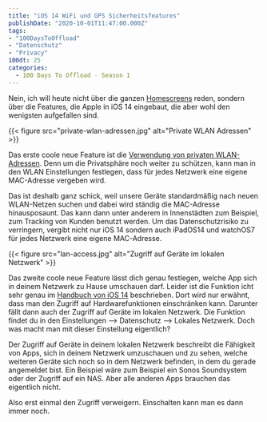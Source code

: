 ```yaml
---
title: "iOS 14 WiFi und GPS Sicherheitsfeatures"
publishDate: "2020-10-01T11:47:00.000Z"
tags: 
- "100DaysToOffload"
- "Datenschutz"
- "Privacy"
100dt: 25
categories:
  - 100 Days To Offload - Season 1
---
```


Nein, ich will heute nicht über die ganzen [Homescreens](https://twitter.com/search?q=%23ios14homescreen) reden, sondern über die Features, die Apple in iOS 14 eingebaut, die aber wohl den wenigsten aufgefallen sind.


<!--more-->

{{< figure src="private-wlan-adressen.jpg" alt="Private WLAN Adressen" >}}

Das erste coole neue Feature ist die [Verwendung von privaten WLAN-Adressen](https://support.apple.com/de-de/HT211227). Denn um die Privatsphäre noch weiter zu schützen, kann man in den WLAN Einstellungen festlegen, dass für jedes Netzwerk eine eigene MAC-Adresse vergeben wird.

Das ist deshalb ganz schick, weil unsere Geräte standardmäßig nach neuen WLAN-Netzen suchen und dabei wird ständig die MAC-Adresse hinausposaunt. Das kann dann unter anderem in Innenstädten zum Beispiel, zum Tracking von Kunden benutzt werden. Um das Datenschutzrisiko zu verringern, vergibt nicht nur iOS 14 sondern auch iPadOS14 und watchOS7 für jedes Netzwerk eine eigene MAC-Adresse.

{{< figure src="lan-access.jpg" alt="Zugriff auf Geräte im lokalen Netzwerk" >}}

Das zweite coole neue Feature lässt dich genau festlegen, welche App sich in deinem Netzwerk zu Hause umschauen darf. Leider ist die Funktion icht sehr genau im [Handbuch von iOS 14](https://support.apple.com/de-de/guide/iphone/iph168c4bbd5/14.0/ios/14.0) beschrieben. Dort wird nur erwähnt, dass man den Zugriff auf Hardwarefunktionen einschränken kann. Darunter fällt dann auch der Zugriff auf Geräte im lokalen Netzwerk. Die Funktion findet du in den Einstellungen –> Datenschutz –> Lokales Netzwerk. Doch was macht man mit dieser Einstellung eigentlich?

Der Zugriff auf Geräte in deinem lokalen Netzwerk beschreibt die Fähigkeit von Apps, sich in deinem Netzwerk umzuschauen und zu sehen, welche weiteren Geräte sich noch so in dem Netzwerk befinden, in dem du gerade angemeldet bist. Ein Beispiel wäre zum Beispiel ein Sonos Soundsystem oder der Zugriff auf ein NAS. Aber alle anderen Apps brauchen das eigentlich nicht.

Also erst einmal den Zugriff verweigern. Einschalten kann man es dann immer noch.
